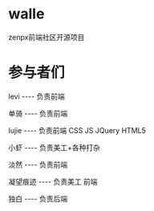 walle
=====

zenpx前端社区开源项目

# 参与者们


levi ---- 负责前端

单骑 ---- 负责前端

lujie ---- 负责前端 CSS JS JQuery HTML5

小虾 ---- 负责美工+各种打杂

淡然 ---- 负责前端

凝望痕迹 ---- 负责美工 前端

独白 ---- 负责后端
